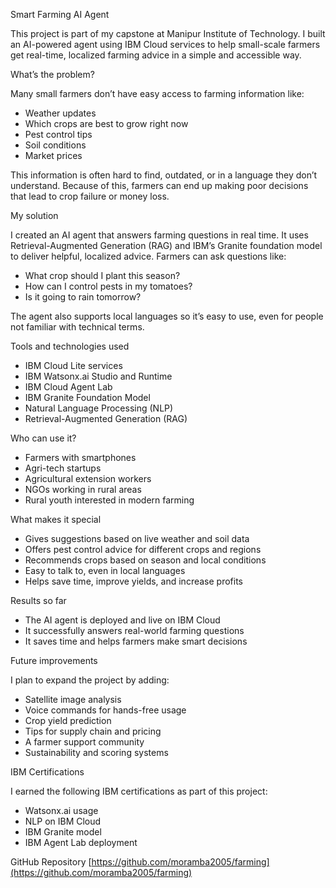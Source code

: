 
Smart Farming AI Agent

This project is part of my capstone at Manipur Institute of Technology. I built an AI-powered agent using IBM Cloud services to help small-scale farmers get real-time, localized farming advice in a simple and accessible way.

What’s the problem?

Many small farmers don’t have easy access to farming information like:

* Weather updates
* Which crops are best to grow right now
* Pest control tips
* Soil conditions
* Market prices

This information is often hard to find, outdated, or in a language they don’t understand. Because of this, farmers can end up making poor decisions that lead to crop failure or money loss.

My solution

I created an AI agent that answers farming questions in real time. It uses Retrieval-Augmented Generation (RAG) and IBM’s Granite foundation model to deliver helpful, localized advice. Farmers can ask questions like:

* What crop should I plant this season?
* How can I control pests in my tomatoes?
* Is it going to rain tomorrow?

The agent also supports local languages so it’s easy to use, even for people not familiar with technical terms.

Tools and technologies used

* IBM Cloud Lite services
* IBM Watsonx.ai Studio and Runtime
* IBM Cloud Agent Lab
* IBM Granite Foundation Model
* Natural Language Processing (NLP)
* Retrieval-Augmented Generation (RAG)

Who can use it?

* Farmers with smartphones
* Agri-tech startups
* Agricultural extension workers
* NGOs working in rural areas
* Rural youth interested in modern farming

What makes it special

* Gives suggestions based on live weather and soil data
* Offers pest control advice for different crops and regions
* Recommends crops based on season and local conditions
* Easy to talk to, even in local languages
* Helps save time, improve yields, and increase profits

Results so far

* The AI agent is deployed and live on IBM Cloud
* It successfully answers real-world farming questions
* It saves time and helps farmers make smart decisions

Future improvements

I plan to expand the project by adding:

* Satellite image analysis
* Voice commands for hands-free usage
* Crop yield prediction
* Tips for supply chain and pricing
* A farmer support community
* Sustainability and scoring systems

IBM Certifications

I earned the following IBM certifications as part of this project:

* Watsonx.ai usage
* NLP on IBM Cloud
* IBM Granite model
* IBM Agent Lab deployment

GitHub Repository
[https://github.com/moramba2005/farming](https://github.com/moramba2005/farming)
